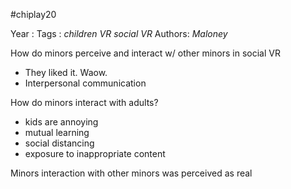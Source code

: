 \#chiplay20

Year   :
Tags   : *children* *VR* *social VR*
Authors: *Maloney*

How do minors perceive and interact w/ other minors in social VR

* They liked it. Waow.
* Interpersonal communication

How do minors interact with adults?

* kids are annoying
* mutual learning 
* social distancing
* exposure to inappropriate content

Minors interaction with other minors was perceived as real
